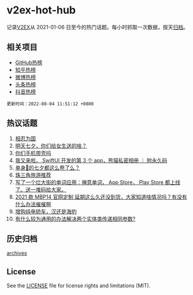 # v2ex-hot-hub

 记录[V2EX](https://www.v2ex.com/)从 2021-01-06 日至今的热门话题。每小时抓取一次数据，按天[归档](archives)。
 
 ## 相关项目

- [GitHub热榜](https://github.com/snaildev/github-hot-hub)
- [知乎热榜](https://github.com/snaildev/zhihu-hot-hub)
- [微博热榜](https://github.com/snaildev/weibo-hot-hub)
- [头条热榜](https://github.com/snaildev/toutiao-hot-hub)
- [抖音热榜](https://github.com/snaildev/douyin-hot-hub)


 `更新时间：2022-08-04 11:51:12 +0800`

## 热议话题

1. [相忍为国](https://www.v2ex.com/t/870554)
1. [明天七夕，你们给女生送的啥？](https://www.v2ex.com/t/870459)
1. [你们手机带壳吗](https://www.v2ex.com/t/870547)
1. [我又来啦， SwiftUI 开发的第 3 个 app，熊猫私密相册 ｜ 附永久码](https://www.v2ex.com/t/870471)
1. [单身🐶的七夕都这么卷了么？](https://www.v2ex.com/t/870480)
1. [珠三角旅游推荐](https://www.v2ex.com/t/870447)
1. [写了一个烂大街的单词应用：禅意单词， App Store， Play Store 都上线了。送一堆码给大家。](https://www.v2ex.com/t/870540)
1. [2021 款 MBP14 官网定制 延期这么久还没到货，大家知道啥情况吗？有没有什么办法催催啊](https://www.v2ex.com/t/870407)
1. [增购纯电轿车，汉还是海豹](https://www.v2ex.com/t/870542)
1. [有什么较为通用的办法解决两个实体类传递相同参数?](https://www.v2ex.com/t/870449)

## 历史归档

[archives](archives)

## License

See the [LICENSE](LICENSE) file for license rights and limitations (MIT).
